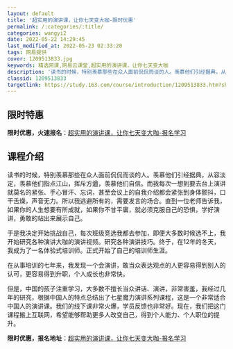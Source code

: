 ```yaml
---
layout: default
title: '超实用的演讲课，让你七天变大咖-限时优惠'
permalink: /:categories/:title/
categories: wangyi2
date: 2022-05-22 14:29:45
last_modified_at: 2022-05-23 02:33:20
tags: 网易提供
cover: 1209513833.jpg
keywords: 精选网课,网易云课堂,超实用的演讲课，让你七天变大咖
description: '读书的时候，特别羡慕那些在众人面前侃侃而谈的人。羡慕他们引经据典，从容淡定，羡慕他们指点江山，挥斥方遒，羡慕他们自信。而'
classid: 1209513833
targetlink: https://study.163.com/course/introduction/1209513833.htm?share=1&shareId=1025206652&utm_campaign=share&utm_medium=iphoneShare&utm_source=&utm_u=1025206652
---
```


## 限时特惠

**限时优惠，火速报名**：[超实用的演讲课，让你七天变大咖-报名学习](https://study.163.com/course/introduction/1209513833.htm?share=1&shareId=1025206652&utm_campaign=share&utm_medium=iphoneShare&utm_source=&utm_u=1025206652)

## 课程介绍

读书的时候，特别羡慕那些在众人面前侃侃而谈的人。羡慕他们引经据典，从容淡定，羡慕他们指点江山，挥斥方遒，羡慕他们自信。而我每次一想到要去台上演讲就莫名的紧张、手心冒汗、忘词，甚至会议上的自我介绍都会紧张到身体颤抖，口干舌燥，声音无力。所以我逃避所有的，需要发言的场合。直到一位老师告诉我，如果你的人生想要有所成就，如果你不甘平庸，就必须克服自己的恐惧，学好演讲，勇敢的站出来展示自己。

于是我决定开始挑战自己，每次班级竞选我都去参加，即便大多数时候选不上，我开始研究各种演讲大咖的演讲视频。研究各种演讲技巧。终于，在12年的冬天，我成为了一名体验式培训师。正式开始了自己的培训师生涯。

在从事培训的七年来，我发现一个会演讲，敢当众表达观点的人更容易得到别人的认可，更容易得到升职，个人成长也非常快。

但是，中国的孩子注重学习，大多数不擅长当众讲话、演讲，非常害羞，我经过几年的研究，根据中国人的特点总结出了七星魔力演讲系列课程，这是一个非常适合中国人的演讲课。我们的线下课非常火爆，学员反馈也非常好。现在，我们把这门课程搬上互联网，希望能够帮助更多人改变自己，得到个人能力、个人职位的提升。

**限时优惠，报名地址**：[超实用的演讲课，让你七天变大咖-报名学习](https://study.163.com/course/introduction/1209513833.htm?share=1&shareId=1025206652&utm_campaign=share&utm_medium=iphoneShare&utm_source=&utm_u=1025206652)

